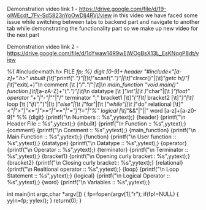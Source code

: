 Demonstration video link 1 - https://drive.google.com/file/d/19-oIWEcdt_7Fv-Sd5823nYoOwDIj4RVj/view 
in this video we have faced some issue while switching between tabs to backend part and navigate to another tab while demonstrating the functionality part so we make up new video for the next part 

Demonstration video link 2 - https://drive.google.com/file/d/1oYwaw14R9wEjWOgBsX13L_EsKNqgP8dt/view


%{
#include<math.h> 
FILE *fp;
%}
digit [0-9]+
header "#include<"[a-z]+".h>" 
inbuilt
[\t]*"printf(".*")"|[\t]*"scanf(".*")"|[\t]*"clrscr()"|[\t]*"getc 
h()"|[\t]*"exit(.+)"\n
comment [\t ]*"/*".*"*/"[\t]*\n 
main_function "void main()"
function [\t]*[a-zA-Z]+"(".*")"[\t]*\n 
datatype [\t ]*"int"|[\t ]*"char"|[\t ]*"float" 
operator "+"|"-"|"*"|"/"
terminator ";"
bracket1 [\t]*"{"[\t]*
bracket2 [\t]*"}"[\t]*
loop [\t ]*"if(".*")"|[\t ]*"else"|[\t ]*"for"|[\t
]*"while"|[\t ]*"do"
relational [\t]*"<"|">"|"<="|">="|"=="|"="|"!="|"%" 
logical [\t]*"&&"|"||"
word [a-z]+[a-z0-9]*
%%
{digit} {printf("\n Numbers :: %s",yytext);}
{header} {printf("\n Header File :: %s",yytext);}
{inbuilt} {printf("\n Function :: %s",yytext);}
{comment} {printf("\n Comment :: %s",yytext);}
{main_function} {printf("\n Main Function :: %s",yytext);}
{function} {printf("\n User function :: %s",yytext);}
{datatype} {printf("\n Datatype :: %s",yytext);}
{operator} {printf("\n Operator :: %s",yytext);}
{terminator} {printf("\n Terminator :: %s",yytext);}
{bracket1} {printf("\n Opening curly bracket:: %s",yytext);}
{bracket2} {printf("\n Closing curly bracket:: %s",yytext);}
{relational} {printf("\n Realtional operator :: %s",yytext);}
{loop} {printf("\n Loop Statement :: %s",yytext);}
{logical} {printf("\n Logical Operator :: %s",yytext);}
{word} {printf("\n Variables :: %s",yytext);}

int main(int argc,char *argv[])
{
fp=fopen(argv[1],"r"); 
if(fp!=NULL)
{
yyin=fp; 
yylex();
}
return(0);
}
